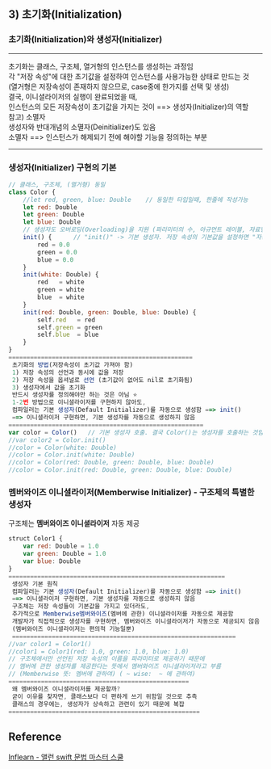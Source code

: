 ## 3) 초기화(Initialization)
### 초기화(Initialization)와 생성자(Initializer)
---
 초기화는 클래스, 구조체, 열거형의 인스턴스를 생성하는 과정임  
 각 "저장 속성"에 대한 초기값을 설정하여 인스턴스를 사용가능한 상태로 만드는 것  
 (열거형은 저장속성이 존재하지 않으므로, case중에 한가지를 선택 및 생성)  
 결국, 이니셜라이저의 실행이 완료되었을 때,  
 인스턴스의 모든 저장속성이 초기값을 가지는 것이 ==> 생성자(Initializer)의 역할  
 참고) 소멸자  
 생성자와 반대개념의 소멸자(Deinitializer)도 있음  
 소멸자 ==> 인스턴스가 해제되기 전에 해야할 기능을 정의하는 부분  

---
### 생성자(Initializer) 구현의 기본
```javascript
// 클래스, 구조체, (열거형) 동일
class Color {
    //let red, green, blue: Double    // 동일한 타입일때, 한줄에 작성가능
    let red: Double
    let green: Double
    let blue: Double    
    // 생성자도 오버로딩(Overloading)을 지원 (파리미터의 수, 아규먼트 레이블, 자료형으로 구분)    
    init() {      // "init()" -> 기본 생성자. 저장 속성의 기본값을 설정하면 "자동" 구현이 제공됨
        red = 0.0
        green = 0.0
        blue = 0.0
    }
    init(white: Double) {
        red   = white
        green = white
        blue  = white
    }
    init(red: Double, green: Double, blue: Double) {
        self.red   = red
        self.green = green
        self.blue  = blue
    }
}
===================================================
 초기화의 방법(저장속성이 초기값 가져야 함)
 1) 저장 속성의 선언과 동시에 값을 저장
 2) 저장 속성을 옵셔널로 선언 (초기값이 없어도 nil로 초기화됨)
 3) 생성자에서 값을 초기화
 반드시 생성자를 정의해야만 하는 것은 아님 ⭐️
 1-2번 방법으로 이니셜라이저를 구현하지 않아도,
 컴파일러는 기본 생성자(Default Initializer)를 자동으로 생성함 ==> init()
 ==> 이니셜라이저 구현하면, 기본 생성자를 자동으로 생성하지 않음
======================================================
var color = Color()   // 기본 생성자 호출. 결국 Color()는 생성자를 호출하는 것임 (메서드 호출 문법과 형태 동일)
//var color2 = Color.init()
//color = Color(white: Double)
//color = Color.init(white: Double)
//color = Color(red: Double, green: Double, blue: Double)
//color = Color.init(red: Double, green: Double, blue: Double)
```
### 멤버와이즈 이니셜라이저(Memberwise Initializer) - 구조체의 특별한 생성자
구조체는 **멤버와이즈 이니셜라이저** 자동 제공
```javascript
struct Color1 {
    var red: Double = 1.0
    var green: Double = 1.0
    var blue: Double
}
============================================================
 생성자 기본 원칙
 컴파일러는 기본 생성자(Default Initializer)를 자동으로 생성함 ==> init()
 ==> 이니셜라이저 구현하면, 기본 생성자를 자동으로 생성하지 않음
 구조체는 저장 속성들이 기본값을 가지고 있더라도,
 추가적으로 Memberwise멤버와이즈(멤버에 관한) 이니셜라이저를 자동으로 제공함
 개발자가 직접적으로 생성자를 구현하면, 멤버와이즈 이니셜라이저가 자동으로 제공되지 않음 ⭐️
 (멤버와이즈 이니셜라이저는 편의적 기능일뿐)
 ==============================================================
//var color1 = Color1()
//color1 = Color1(red: 1.0, green: 1.0, blue: 1.0)
// 구조체에서만 선언된 저장 속성의 이름을 파라미터로 제공하기 때문에
// 멤버에 관한 생성자를 제공한다는 뜻에서 멤버와이즈 이니셜라이저라고 부름
// (Memberwise 뜻: 멤버에 관하여) ( ~ wise:  ~ 에 관하여)
==================================================
 왜 멤버와이즈 이니셜라이저를 제공할까?
 굳이 이유를 찾자면, 클래스보다 더 편하게 쓰기 위함일 것으로 추측
 클래스의 경우에는, 생성자가 상속하고 관련이 있기 때문에 복잡
=====================================================
```
## Reference
[Inflearn - 앨런 swift 문법 마스터 스쿨](https://www.inflearn.com/course/%EC%8A%A4%EC%9C%84%ED%94%84%ED%8A%B8-%EB%AC%B8%EB%B2%95-%EB%A7%88%EC%8A%A4%ED%84%B0-%EC%8A%A4%EC%BF%A8/dashboard)
